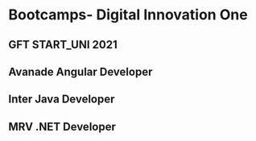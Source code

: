 # Bootcamps- Digital Innovation One

## GFT START_UNI 2021

## Avanade Angular Developer

## Inter Java Developer

## MRV .NET Developer